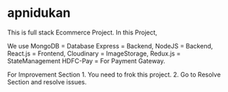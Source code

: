 # apnidukan
This is full stack Ecommerce Project.
In this Project, 

  We use   MongoDB = Database
  Express = Backend,
           NodeJS = Backend,
           React.js = Frontend,
           Cloudinary = ImageStorage,
           Redux.js = StateManagement
           HDFC-Pay = For Payment Gateway.
           
For Improvement Section
          1. You need to frok this project.
          2. Go to Resolve Section and resolve issues.
          

  
  
